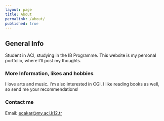 ```yaml
---
layout: page
title: About
permalink: /about/
published: true
---
```


## General Info

Student in ACI, studying in the IB Programme. This website is my personal portfolio, where I'll post my thoughts.

### More Information, likes and hobbies

I love arts and music. I'm also interested in CGI. I like reading books as well, so send me your recommendations!

### Contact me
Email:
[ecakar@my.aci.k12.tr](mailto:ecakar@my.aci.k12.tr)

